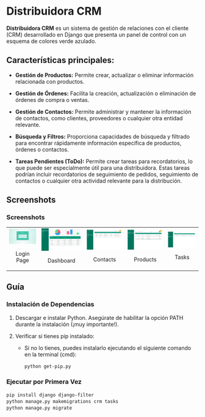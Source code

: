 # Distribuidora CRM

**Distribuidora CRM** es un sistema de gestión de relaciones con el cliente (CRM) desarrollado en Django que presenta un panel de control con un esquema de colores verde azulado.

## Características principales:

- **Gestión de Productos:** Permite crear, actualizar o eliminar información relacionada con productos.
  
- **Gestión de Órdenes:** Facilita la creación, actualización o eliminación de órdenes de compra o ventas.
  
- **Gestión de Contactos:** Permite administrar y mantener la información de contactos, como clientes, proveedores o cualquier otra entidad relevante.
  
- **Búsqueda y Filtros:** Proporciona capacidades de búsqueda y filtrado para encontrar rápidamente información específica de productos, órdenes o contactos.
  
- **Tareas Pendientes (ToDo):** Permite crear tareas para recordatorios, lo que puede ser especialmente útil para una distribuidora. Estas tareas podrían incluir recordatorios de seguimiento de pedidos, seguimiento de contactos o cualquier otra actividad relevante para la distribución.

## Screenshots
### Screenshots

<table>
  <tr>
  <td align="center">
      <a href="https://raw.githubusercontent.com/masoodmomin/teal-crm/main/screenshots/login.png">
        <img src="screenshots/login.png" alt="Login Page">
      </a>
      <br />
      <p>Login Page</p>
    </td>
    <td align="center">
      <a href="https://raw.githubusercontent.com/masoodmomin/teal-crm/main/screenshots/dashboard.png">
        <img src="screenshots/dashboard.png" alt="Dashboard">
      </a>
      <br />
      <p>Dashboard</p>
    </td>
    <td align="center">
      <a href="https://raw.githubusercontent.com/masoodmomin/teal-crm/main/screenshots/contacts.png">
        <img src="screenshots/contacts.png" alt="Contacts">
      </a>
      <br />
      <p>Contacts</p>
    </td>
    <td align="center">
      <a href="https://raw.githubusercontent.com/masoodmomin/teal-crm/main/screenshots/product.png">
        <img src="screenshots/product.png" alt="Products">
      </a>
      <br />
      <p>Products</p>
    </td>
    <td align="center">
      <a href="https://raw.githubusercontent.com/masoodmomin/teal-crm/main/screenshots/tasks.png">
        <img src="screenshots/tasks.png" alt="Tasks">
      </a>
      <br />
      <p>Tasks</p>
    </td>
    </tr>
</table>

## Guía

### Instalación de Dependencias

1. Descargar e instalar Python. Asegúrate de habilitar la opción PATH durante la instalación (¡muy importante!).

2. Verificar si tienes pip instalado:
   - Si no lo tienes, puedes instalarlo ejecutando el siguiente comando en la terminal (cmd): 
     ```
     python get-pip.py
     ```

### Ejecutar por Primera Vez

```bash
pip install django django-filter
python manage.py makemigrations crm tasks
python manage.py migrate
